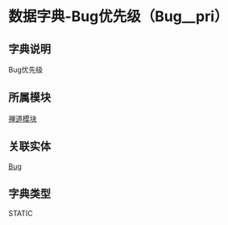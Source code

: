 # 数据字典-Bug优先级（Bug__pri）
## 字典说明
Bug优先级

## 所属模块
[禅道模块](../module/zentao)

## 关联实体
[Bug](../module/zentao/Bug)

## 字典类型
STATIC



